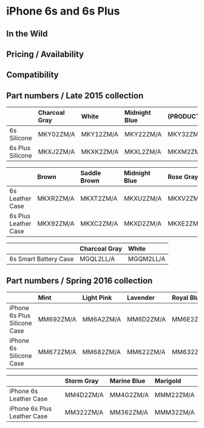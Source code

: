 # iPhone 6s and 6s Plus

## In the Wild

## Pricing / Availability

## Compatibility

## Part numbers / Late 2015 collection

|                  | Charcoal Gray | White     | Midnight Blue | (PRODUCT)RED | Stone     | Blue      | Orange    | Pink      | Lavender  | Turquoise | Antique White |
|:-----------------|:--------------|:----------|:--------------|:-------------|:----------|:----------|:----------|:----------|:----------|:----------|:--------------|
| 6s Silicone      | MKY02ZM/A     | MKY12ZM/A | MKY22ZM/A     | MKY32ZM/A    | MKY42ZM/A | MKY52ZM/A | MKY62ZM/A | MLCU2ZM/A | MLCV2ZM/A | MLCW2ZM/A | MLCX2ZM/A     |
| 6s Plus Silicone | MKXJ2ZM/A     | MKXK2ZM/A | MKXL2ZM/A     | MKXM2ZM/A    | MKXN2ZM/A | MKXP2ZM/A | MKXQ2ZM/A | MLCY2ZM/A | MLD02ZM/A | MLD12ZM/A | MLD22ZM/A     |

|                      | Brown     | Saddle Brown | Midnight Blue | Rose Gray | Black     | (PRODUCT)RED |
|:---------------------|:----------|:-------------|:--------------|:----------|:----------|:-------------|
| 6s Leather Case      | MKXR2ZM/A | MKXT2ZM/A    | MKXU2ZM/A     | MKXV2ZM/A | MKXW2ZM/A | MKXX2ZM/A    |
| 6s Plus Leather Case | MKX92ZM/A | MKXC2ZM/A    | MKXD2ZM/A     | MKXE2ZM/A | MKXF2ZM/A | MKXG2ZM/A    |

|                       | Charcoal Gray | White     |
|:----------------------|:--------------|:----------|
| 6s Smart Battery Case | MGQL2LL/A     | MGQM2LL/A |

## Part numbers / Spring 2016 collection

|                              | Mint      | Light Pink | Lavender  | Royal Blue | Apricot   | Yellow    |
|:-----------------------------|:----------|:-----------|:----------|:-----------|:----------|:----------|
| iPhone 6s Plus Silicone Case | MM692ZM/A | MM6A2ZM/A  | MM6D2ZM/A | MM6E2ZM/A  | MM6F2ZM/A | MM6H2ZM/A |
| iPhone 6s Silicone Case      | MM672ZM/A | MM682ZM/A  | MM622ZM/A | MM632ZM/A  | MM642ZM/A | MM662ZM/A |

|                             | Storm Gray | Marine Blue | Marigold  |
|:----------------------------|:-----------|:------------|:----------|
| iPhone 6s Leather Case      | MM4D2ZM/A  | MM4G2ZM/A   | MMM22ZM/A |
| iPhone 6s Plus Leather Case | MM322ZM/A  | MM362ZM/A   | MMM32ZM/A |



